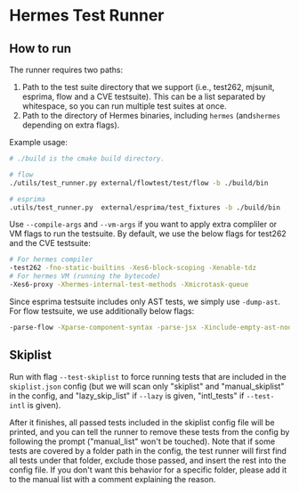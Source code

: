 # Hermes Test Runner

## How to run

The runner requires two paths:
1. Path to the test suite directory that we support (i.e., test262, mjsunit,
esprima, flow and a CVE testsuite). This can be
a list separated by whitespace, so you can run multiple test suites at once.
2. Path to the directory of Hermes binaries, including `hermes` (and`shermes`
depending on extra flags).

Example usage:

```sh
# ./build is the cmake build directory.

# flow
./utils/test_runner.py external/flowtest/test/flow -b ./build/bin

# esprima
.utils/test_runner.py  external/esprima/test_fixtures -b ./build/bin
```

Use `--compile-args` and `--vm-args` if you want to apply extra compliler or VM
flags to run the testsuite. By default, we use the below flags for test262 and
the CVE testsuite:
```sh
# For hermes compiler
-test262 -fno-static-builtins -Xes6-block-scoping -Xenable-tdz
# For hermes VM (running the bytecode)
-Xes6-proxy -Xhermes-internal-test-methods -Xmicrotask-queue
```

Since esprima testsuite includes only AST tests, we simply use `-dump-ast`. For
flow testsuite, we use additionally below flags:
```sh
-parse-flow -Xparse-component-syntax -parse-jsx -Xinclude-empty-ast-nodes -Xparse-flow-match
```

## Skiplist

Run with flag `--test-skiplist` to force running tests that are included in the
`skiplist.json` config (but we will scan only "skiplist" and "manual_skiplist"
in the config, and "lazy_skip_list" if `--lazy` is given, "intl_tests" if
`--test-intl` is given).

After it finishes, all passed tests included in the skiplist config file will be
printed, and you can tell the runner to remove these tests from the config by
following the prompt ("manual_list" won't be touched). Note that if some tests
are covered by a folder path in the config, the test runner will first find all
tests under that folder, exclude those passed, and insert the rest into the
config file. If you don't want this behavior for a specific folder, please add
it to the manual list with a comment explaining the reason.
